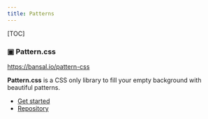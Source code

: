 ```yaml
---
title: Patterns
---
```


[TOC]

### ▣ Pattern.css

<https://bansal.io/pattern-css>

**Pattern.css** is a CSS only library to fill your empty background with beautiful patterns.

- [Get started](https://bansal.io/pattern-css#installation)
- [Repository](https://github.com/bansal-io/pattern.css)



